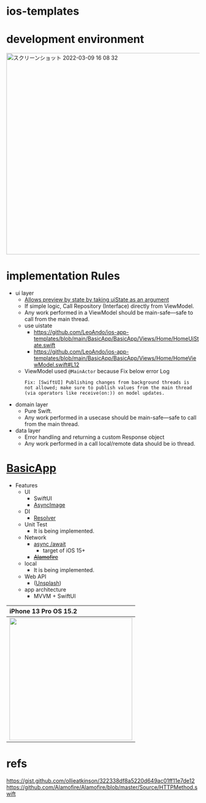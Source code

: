 # ios-templates

# development environment

<img width="526" alt="スクリーンショット 2022-03-09 16 08 32" src="https://user-images.githubusercontent.com/16476224/157390357-2b65b083-7189-4870-a8ff-07899d636695.png">

# implementation Rules

- ui layer
  - [Allows preview by state by taking uiState as an argument](https://github.com/LeoAndo/ios-app-templates/blob/main/BasicApp/BasicApp/Views/Home/HomeView.swift#L51:L59)
  - If simple logic, Call Repository (Interface) directly from ViewModel.
  - Any work performed in a ViewModel should be main-safe—safe to call from the main thread.
  - use uistate
    - https://github.com/LeoAndo/ios-app-templates/blob/main/BasicApp/BasicApp/Views/Home/HomeUiState.swift
    - https://github.com/LeoAndo/ios-app-templates/blob/main/BasicApp/BasicApp/Views/Home/HomeViewModel.swift#L12
  - ViewModel used `@MainActor` because Fix below error Log
    ```
    Fix: [SwiftUI] Publishing changes from background threads is not allowed; make sure to publish values from the main thread (via operators like receive(on:)) on model updates.  
    ```
- domain layer
  - Pure Swift.
  - Any work performed in a usecase should be main-safe—safe to call from the main thread.
- data layer
  - Error handling and returning a custom Response object
  - Any work performed in a call local/remote data should be io thread.

# [BasicApp](https://github.com/LeoAndo/ios-app-templates/tree/main/BasicApp)

- Features
  - UI
    - SwiftUI
    - [AsyncImage](https://developer.apple.com/documentation/swiftui/asyncimage)
  - DI
    - [Resolver](https://github.com/hmlongco/Resolver)
  - Unit Test
    - It is being implemented.
  - Network
    - [async /await](https://developer.apple.com/videos/play/wwdc2021/10132)
      - target of iOS 15+
    - ~~[Alamofire](https://github.com/Alamofire/Alamofire)~~
  - local
    - It is being implemented.
  - Web API 
    - ([Unsplash](https://unsplash.com/documentation)) 
  - app architecture
    - MVVM + SwiftUI

| iPhone 13 Pro OS 15.2 |
|:---|
|<img src="https://github.com/LeoAndo/ios-app-templates/blob/main/capture_basicapp.png" width=320 /> |

# refs
https://gist.github.com/ollieatkinson/322338df8a5220d649ac01ff11e7de12<br>
https://github.com/Alamofire/Alamofire/blob/master/Source/HTTPMethod.swift<br>
